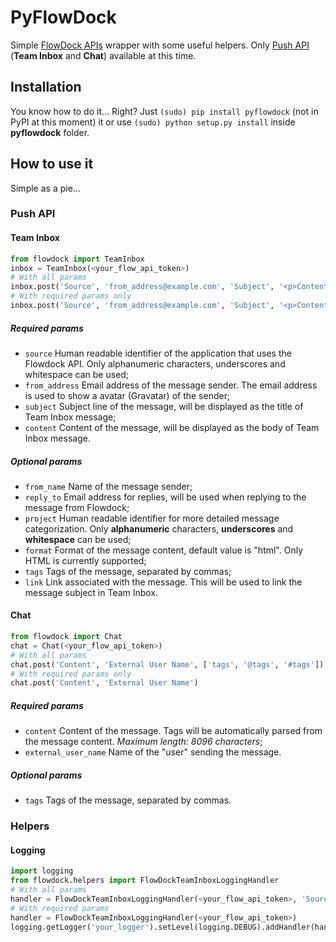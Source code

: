 # PyFlowDock
Simple [FlowDock APIs](https://flowdock.com/api) wrapper with some useful helpers. Only [Push API](https://flowdock.com/api/push) (**Team Inbox** and **Chat**) available at this time.
## Installation
You know how to do it… Right? Just `(sudo) pip install pyflowdock` (not in PyPI at this moment) it or use `(sudo) python setup.py install` inside **pyflowdock** folder.

## How to use it
Simple as a pie…

### Push API
#### Team Inbox

```python
from flowdock import TeamInbox
inbox = TeamInbox(<your_flow_api_token>)
# With all params
inbox.post('Source', 'from_address@example.com', 'Subject', '<p>Content.</p>', 'From Name', 'reply_to@example.com', 'Project', 'format', ['tags', '@tags', '#tags'], 'http://link.example.com')
# With required params only
inbox.post('Source', 'from_address@example.com', 'Subject', '<p>Content.</p>')
```
##### Required params

+ `source` Human readable identifier of the application that uses the Flowdock API. Only alphanumeric characters, underscores and whitespace can be used;
+ `from_address` Email address of the message sender. The email address is used to show a avatar (Gravatar) of the sender;
+ `subject` Subject line of the message, will be displayed as the title of Team Inbox message;
+ `content` Content of the message, will be displayed as the body of Team Inbox message.

##### Optional params

+ `from_name` Name of the message sender;
+ `reply_to` Email address for replies, will be used when replying to the message from Flowdock;
+ `project` Human readable identifier for more detailed message categorization. Only **alphanumeric** characters, **underscores** and **whitespace** can be used;
+ `format` Format of the message content, default value is "html". Only HTML is currently supported;
+ `tags` Tags of the message, separated by commas;
+ `link` Link associated with the message. This will be used to link the message subject in Team Inbox.


#### Chat
```python
from flowdock import Chat
chat = Chat(<your_flow_api_token>)
# With all params
chat.post('Content', 'External User Name', ['tags', '@tags', '#tags'])
# With required params only
chat.post('Content', 'External User Name')
```
##### Required params

+ `content` Content of the message. Tags will be automatically parsed from the message content. *Maximum length: 8096 characters*;
+ `external_user_name` Name of the "user" sending the message.

##### Optional params

+ `tags` Tags of the message, separated by commas.

### Helpers
#### Logging
```python
import logging
from flowdock.helpers import FlowDockTeamInboxLoggingHandler
# With all params
handler = FlowDockTeamInboxLoggingHandler(<your_flow_api_token>, 'Source', 'from_address@example.com', 'From Name')
# With required params
handler = FlowDockTeamInboxLoggingHandler(<your_flow_api_token>)
logging.getLogger('your_logger').setLevel(logging.DEBUG).addHandler(handler)
```